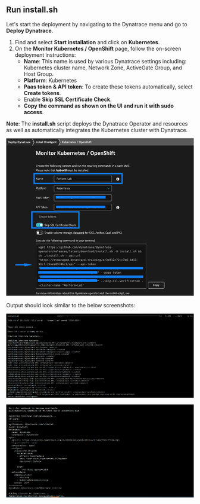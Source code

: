 ## Run install.sh

Let's start the deployment by navigating to the Dynatrace menu and go to **Deploy Dynatrace**.
1. Find and select **Start installation** and click on **Kubernetes**.
2. On the **Monitor Kubernetes / OpenShift** page, follow the on-screen deployment instructions:
    - **Name**: This name is used by various Dynatrace settings including: Kubernetes cluster name, Network Zone, ActiveGate Group, and Host Group.
    - **Platform**: Kubernetes
    - **Paas token & API token**: To create these tokens automatically, select **Create tokens**.
    - Enable **Skip SSL Certificate Check**.
    - **Copy the command as shown on the UI and run it with sudo access**. 

**Note**: The **install.sh** script deploys the Dynatrace Operator and resources as well as automatically integrates the Kubernetes cluster with Dynatrace.

![Monitor Kubernetes Menu](../../../assets/images/monitor_kubernetes_menu.png)

Output should look similar to the below screenshots:

![Install.sh Output](../../../assets/images/operator_output_1.png)

![Install.sh Output](../../../assets/images/operator_output_2.png)


